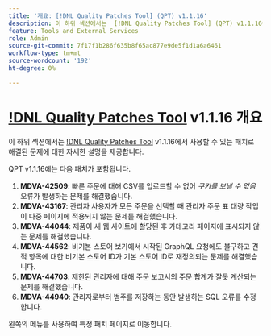 ```yaml
---
title: '개요: [!DNL Quality Patches Tool] (QPT) v1.1.16'
description: 이 하위 섹션에서는  [!DNL Quality Patches Tool] (QPT) v1.1.16에서 사용할 수 있는 패치로 해결된 문제에 대한 자세한 설명을 제공합니다.
feature: Tools and External Services
role: Admin
source-git-commit: 7f17f1b286f635b8f65ac877e9de5f1d1a6a6461
workflow-type: tm+mt
source-wordcount: '192'
ht-degree: 0%

---
```


# [!DNL Quality Patches Tool](QPT) v1.1.16 개요

이 하위 섹션에서는 [!DNL Quality Patches Tool](QPT) v1.1.16에서 사용할 수 있는 패치로 해결된 문제에 대한 자세한 설명을 제공합니다.

QPT v1.1.16에는 다음 패치가 포함됩니다.

1. **MDVA-42509**: 빠른 주문에 대해 CSV를 업로드할 수 없어 *쿠키를 보낼 수 없음* 오류가 발생하는 문제를 해결했습니다.
1. **MDVA-43167**: 관리자 사용자가 모든 주문을 선택할 때 관리자 주문 표 대량 작업이 다중 페이지에 적용되지 않는 문제를 해결했습니다.
1. **MDVA-44044**: 제품이 새 웹 사이트에 할당된 후 카테고리 페이지에 표시되지 않는 문제를 해결했습니다.
1. **MDVA-44562**: 비기본 스토어 보기에서 시작된 GraphQL 요청에도 불구하고 견적 항목에 대한 비기본 스토어 ID가 기본 스토어 ID로 재정의되는 문제를 해결했습니다.
1. **MDVA-44703**: 제한된 관리자에 대해 주문 보고서의 주문 합계가 잘못 계산되는 문제를 해결했습니다.
1. **MDVA-44940**: 관리자로부터 범주를 저장하는 동안 발생하는 SQL 오류를 수정합니다.

왼쪽의 메뉴를 사용하여 특정 패치 페이지로 이동합니다.
